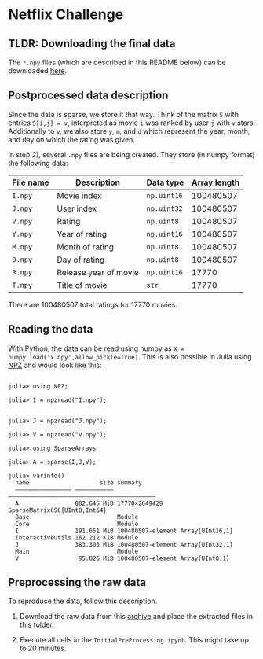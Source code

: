 # Netflix Challenge

## TLDR: Downloading the final data
The `*.npy` files (which are described in this README below) can be downloaded [here](https://nextcloud.scc.kit.edu/s/kqD4r65irGBLYNK).


## Postprocessed data description

Since the data is sparse, we store it that way. Think of the matrix `S` with entries `S[i,j] = v`, interpreted as movie `i` was ranked by user `j` with `v` stars. 
Additionally to `v`, we also store `y`, `m`, and `d` which represent the year, month, and day on which the rating was given.

In step 2), several `.npy` files are being created. They store (in numpy format) the following data:

| File name     | Description           | Data type     | Array length |
| ------------- | -------------         | ------------- | -------------|
| `I.npy`       | Movie index           | `np.uint16`   | 100480507    |
| `J.npy`       | User index            | `np.uint32`   | 100480507    |
| `V.npy`       | Rating                | `np.uint8`    | 100480507    |
| `Y.npy`       | Year of rating        | `np.uint16`   | 100480507    |
| `M.npy`       | Month of rating       | `np.uint8`    | 100480507    |
| `D.npy`       | Day of rating         | `np.uint8`    | 100480507    |
| `R.npy`       | Release year of movie | `np.uint16`   | 17770        |
| `T.npy`       | Title of movie        | `str`         | 17770        |

There are 100480507 total ratings for 17770 movies.

## Reading the data 

With Python, the data can be read using numpy as `X = numpy.load('x.npy',allow_pickle=True)`. This is also possible in Julia using [NPZ](https://github.com/fhs/NPZ.jl) and would look like this:

```

julia> using NPZ;

julia> I = npzread("I.npy");


julia> J = npzread("J.npy");

julia> V = npzread("V.npy");

julia> using SparseArrays

julia> A = sparse(I,J,V);

julia> varinfo()
  name                    size summary                                   
  –––––––––––––––– ––––––––––– ––––––––––––––––––––––––––––––––––––––––––
  A                882.645 MiB 17770×2649429 SparseMatrixCSC{UInt8,Int64}
  Base                         Module                                    
  Core                         Module                                    
  I                191.651 MiB 100480507-element Array{UInt16,1}         
  InteractiveUtils 162.212 KiB Module                                    
  J                383.303 MiB 100480507-element Array{UInt32,1}         
  Main                         Module                                    
  V                 95.826 MiB 100480507-element Array{UInt8,1}          
```

## Preprocessing the raw data

To reproduce the data, follow this description.
1) Download the raw data from this [archive](https://archive.org/download/nf_prize_dataset.tar) and place the extracted files in this folder.

2) Execute all cells in the `InitialPreProcessing.ipynb`. This might take up to 20 minutes.

